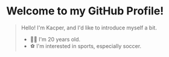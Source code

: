 # Welcome to my GitHub Profile!
> Hello! I'm Kacper, and I'd like to introduce myself a bit.
>
> * 👨‍💻 I'm 20 years old.
> * ⚽ I'm interested in sports, especially soccer.
